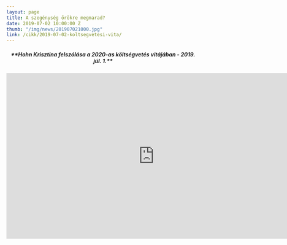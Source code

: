 ```yaml
---
layout: page
title: A szegénység örökre megmarad?
date: 2019-07-02 10:00:00 Z
thumb: "/img/news/201907021000.jpg"
link: /cikk/2019-07-02-koltsegvetesi-vita/
---
```

<h5 style="text-align: center;">**Hohn Krisztina felszólása a 2020-as költségvetés vitájában - 2019. júl. 1.**</h5>
<iframe width="770" height="433" src="https://www.youtube.com/embed/OCy04nobruU" frameborder="0" allowfullscreen></iframe>